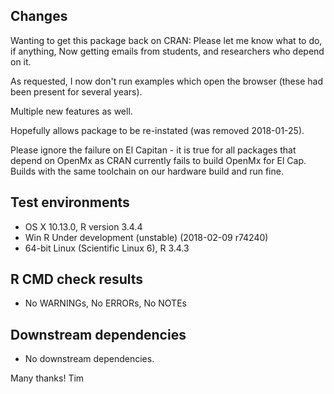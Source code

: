 ## Changes
Wanting to get this package back on CRAN: Please let me know what to do, if anything, 
Now getting emails from students, and researchers who depend on it.

As requested, I now don't run examples which open the browser (these had been present for several years).

Multiple new features as well.

Hopefully allows package to be re-instated (was removed 2018-01-25).

Please ignore the failure on El Capitan - it is true for all packages that depend on OpenMx
as CRAN currently fails to build OpenMx for El Cap.
Builds with the same toolchain on our hardware build and run fine.

## Test environments
* OS X 10.13.0, R version 3.4.4
* Win R Under development (unstable) (2018-02-09 r74240)
* 64-bit Linux (Scientific Linux 6), R 3.4.3

## R CMD check results
* No WARNINGs, No ERRORs, No NOTEs

## Downstream dependencies
* No downstream dependencies.

Many thanks!
Tim